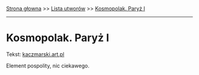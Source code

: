 [Strona głowna](../index.md) >> [Lista utworów](../list.md) >> [Kosmopolak. Paryż I](219.md)

---

# Kosmopolak. Paryż I

Tekst: [kaczmarski.art.pl](https://www.kaczmarski.art.pl/tworczosc/wiersze/kosmopolak-paryz-i/)

Element pospolity, nic ciekawego.